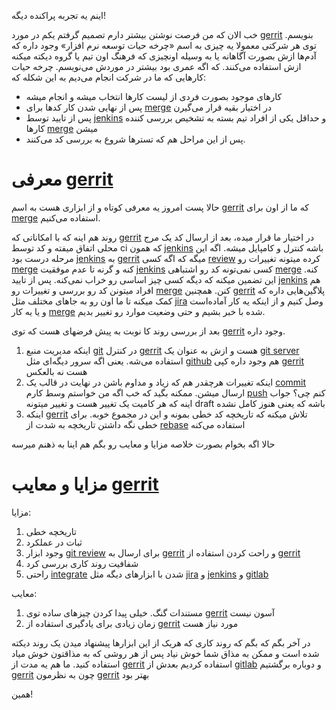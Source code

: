 اینم یه تجربه پراکنده دیگه!

خب الان که من فرصت نوشتن بیشتر دارم تصمیم گرفتم یکم در مورد [gerrit] بنویسم. توی هر شرکتی معمولا یه چیزی به اسم «چرخه حیات توسعه نرم افزار» وجود داره که آدم‌ها ازش بصورت آگاهانه یا به وسیله اونچیزی که فرهنگ اون تیم یا گروه دیکته میکنه ازش استفاده می‌کنند. که اگه عمری بود بیشتر در موردش می‌نویسم. چرخه حیات کارهایی که ما در شرکت انجام می‌دیم به این شکله که:

- کارهای موجود بصورت فردی از لیست کارها انتخاب میشه و انجام میشه
- پس از نهایی شدن کار کدها برای [merge] در اختیار بقیه قرار می‌گیرن
- پس از تایید توسط [jenkins] و حداقل یکی از افراد تیم بسته به تشخیص بررسی کننده کارها [merge] میشن
- پس از این مراحل هم که تسترها شروع به بررسی کد می‌کنند.

# معرفی [gerrit]
حالا پست امروز یه معرفی کوتاه و از ابزاری هست به اسم [gerrit] که ما از اون برای [merge] استفاده می‌کنیم.

روند هم اینه که با امکاناتی که [gerrit] در اختیار ما قرار میده، بعد از ارسال کد یک مرج محلی اتفاق میفته و کد توسط ci که همون [jenkins] باشه کنترل و کامپایل میشه. اگه این مرحله درست بود [jenkins] به [gerrit] میگه که اگه کسی [review] کرده میتونه تغییرات رو [merge] کنه و گرنه تا عدم موفقیت [jenkins] کسی نمی‌تونه کد رو اشتباهی [merge] کنه. این تضمین میکنه که دیگه کسی چیز اساسی رو خراب نمی‌کنه. پس از تایید [jenkins] هم افراد میتونن کد رو بررسی و تغییرات رو [merge] کنن. همچنین [gerrit] پلاگین‌هایی داره که کمک میکنه تا ما اون رو به جاهای مختلف مثل [jira] وصل کنیم و از اینکه یه کار آماده‌است و یا یه کار [merge] شده با خبر بشیم و حتی وضعیت موارد رو تغییر بدیم.

بعد از بررسی روند کا نوبت به پیش فرضهای هست که توی [gerrit] وجود داره.

1. اینکه مدیریت منبع [git] در کنترل [gerrit] هست و ازش به عنوان یک [git server] استفاده می‌شه. یعنی اگه سرور دیگه‌ای مثل [github] هم وجود داره کپی [gerrit] هست نه بالعکس
2. اینکه تغییرات هرچقدر هم که زیاد و مداوم باشن در نهایت در قالب یک [commit] ارسال میشن. ممکنه بگید که خب اگه من خواستم وسط کارم [push] کنم چی؟ جواب اینه که هر کامیت یک تغییر هست و تغییر میتونه draft باشه که یعنی هنوز کامل نشده
3. اینکه [gerrit] تلاش میکنه که تاریخچه کد خطی بمونه و این در مجموع خوبه. برای خطی نگه داشتن تاریخچه به شدت از [rebase] استفاده می‌کنه

حالا اگه بخوام بصورت خلاصه مزایا و معایب رو بگم هم اینا به ذهنم میرسه

# مزایا و معایب [gerrit]
مزایا:

1. تاریخچه خطی
2. ثبات در عملکرد
3. وجود ابزار [git review] برای ارسال به [gerrit] و راحت کردن استفاده از [gerrit]
4. شفافیت روند کاری بررسی کرد
5. راحتی [integrate] شدن با ابزارهای دیگه مثل [jira] و [jenkins] و [gitlab]

معایب:

1. مستندات گنگ. خیلی پیدا کردن چیزهای ساده توی [gerrit] آسون نیست
2. زمان زیادی برای یادگیری استفاده از [gerrit] مورد نیاز هست


در آخر بگم که بگم که روند کاری که هریک از این ابزارها پیشنهاد میدن یک روند دیکته شده است و ممکن به مذاق شما خوش نیاد پس از هر روشی که به مذاقتون خوش میاد استفاده کنید. ما هم یه مدت از [gerrit] استفاده کردیم بعدش از [gitlab] و دوباره برگشتیم [gerrit] چون به نظرمون [gerrit] بهتر بود

همین!

[gerrit]:https://www.gerritcodereview.com/
[merge]:https://git-scm.com/docs/git-merge
[jenkins]:https://jenkins-ci.org/
[jira]:https://www.atlassian.com/software/jira
[git]:https://en.wikipedia.org/wiki/Git
[git server]:https://en.wikipedia.org/wiki/Git#Git_server
[github]:https://github.com/
[commit]:https://git-scm.com/docs/git-commit
[push]:https://git-scm.com/docs/git-push
[rebase]:https://git-scm.com/docs/git-rebase
[git review]: https://github.com/openstack-infra/git-review
[integrate]:https://en.wikipedia.org/wiki/System_integration
[gitlab]:https://about.gitlab.com/
[review]:https://en.wikipedia.org/wiki/Code_review
